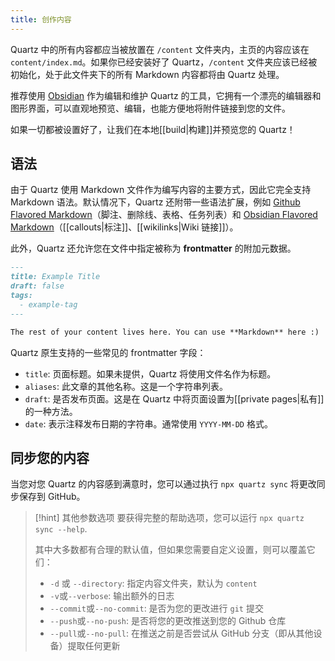 ```yaml
---
title: 创作内容
---
```


Quartz 中的所有内容都应当被放置在 `/content` 文件夹内，主页的内容应该在 `content/index.md`。如果你已经安装好了 Quartz，`/content` 文件夹应该已经被初始化，处于此文件夹下的所有 Markdown 内容都将由 Quartz 处理。

推荐使用 [Obsidian](https://obsidian.md/) 作为编辑和维护 Quartz 的工具，它拥有一个漂亮的编辑器和图形界面，可以直观地预览、编辑，也能方便地将附件链接到您的文件。

如果一切都被设置好了，让我们在本地[[build|构建]]并预览您的 Quartz！

## 语法

由于 Quartz 使用 Markdown 文件作为编写内容的主要方式，因此它完全支持 Markdown 语法。默认情况下，Quartz 还附带一些语法扩展，例如 [Github Flavored Markdown](https://docs.github.com/en/get-started/writing-on-github/getting-started-with-writing-and-formatting-on-github/basic-writing-and-formatting-syntax)（脚注、删除线、表格、任务列表）和 [Obsidian Flavored Markdown](https://help.obsidian.md/Editing+and+formatting/Obsidian+Flavored+Markdown)（[[callouts|标注]]、[[wikilinks|Wiki 链接]]）。

此外，Quartz 还允许您在文件中指定被称为 **frontmatter** 的附加元数据。

```md title="content/note.md"
---
title: Example Title
draft: false
tags:
  - example-tag
---

The rest of your content lives here. You can use **Markdown** here :)
```

Quartz 原生支持的一些常见的 frontmatter 字段：

- `title`: 页面标题。如果未提供，Quartz 将使用文件名作为标题。
- `aliases`: 此文章的其他名称。这是一个字符串列表。
- `draft`: 是否发布页面。这是在 Quartz 中将页面设置为[[private pages|私有]]的一种方法。
- `date`: 表示注释发布日期的字符串。通常使用 `YYYY-MM-DD` 格式。

## 同步您的内容

当您对您 Quartz 的内容感到满意时，您可以通过执行 `npx quartz sync` 将更改同步保存到 GitHub。

> [!hint] 其他参数选项
> 要获得完整的帮助选项，您可以运行 `npx quartz sync --help`.
>
> 其中大多数都有合理的默认值，但如果您需要自定义设置，则可以覆盖它们：
>
> - `-d` 或 `--directory`: 指定内容文件夹，默认为 `content`
> - `-v`或`--verbose`: 输出额外的日志
> - `--commit`或`--no-commit`: 是否为您的更改进行 `git` 提交
> - `--push`或`--no-push`: 是否将您的更改推送到您的 Github 仓库
> - `--pull`或`--no-pull`: 在推送之前是否尝试从 GitHub 分支（即从其他设备）提取任何更新
